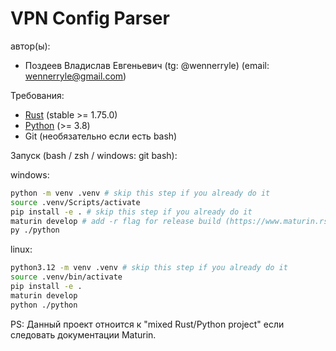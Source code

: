 # VPN Config Parser

автор(ы):

- Поздеев Владислав Евгеньевич (tg: @wennerryle) (email: wennerryle@gmail.com)

Требования:

- [Rust](https://rustup.rs/) (stable >= 1.75.0)
- [Python](https://www.python.org/downloads/) (>= 3.8)
- Git (необязательно если есть bash)

Запуск (bash / zsh / windows: git bash):

windows:

```bash
python -m venv .venv # skip this step if you already do it
source .venv/Scripts/activate
pip install -e . # skip this step if you already do it
maturin develop # add -r flag for release build (https://www.maturin.rs/tutorial)
py ./python
```

linux:

```bash
python3.12 -m venv .venv # skip this step if you already do it
source .venv/bin/activate
pip install -e .
maturin develop
python ./python
```

PS: Данный проект отноится к "mixed Rust/Python project" если следовать документации Maturin.
